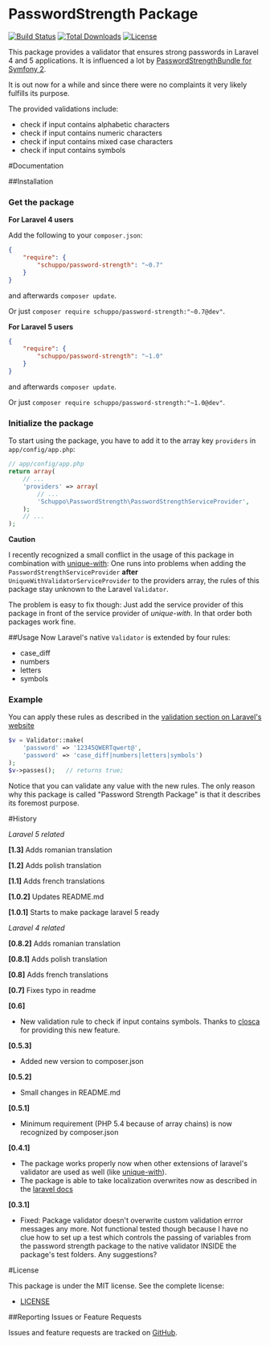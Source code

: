 PasswordStrength Package
================
[![Build Status](https://travis-ci.org/schuppo/PasswordStrengthPackage.png?branch=master)](https://travis-ci.org/schuppo/PasswordStrengthPackage)
[![Total Downloads](https://poser.pugx.org/schuppo/password-strength/downloads)](https://packagist.org/packages/schuppo/password-strength)
[![License](https://poser.pugx.org/schuppo/password-strength/license)](https://packagist.org/packages/schuppo/password-strength)

This package provides a validator that ensures strong passwords in Laravel 4 and 5 applications. It is influenced  a lot by [PasswordStrengthBundle for Symfony 2](https://github.com/jbafford/PasswordStrengthBundle).

It is out now for a while and since there were no complaints it very likely fulfills its purpose.

The provided validations include:

- check if input contains alphabetic characters
- check if input contains numeric characters
- check if input contains mixed case characters
- check if input contains symbols

#Documentation

##Installation

### Get the package

**For Laravel 4 users**

Add the following to your `composer.json`:

```json
{
    "require": {
        "schuppo/password-strength": "~0.7"
    }
}
```
and afterwards ```composer update```.

Or just ```composer require schuppo/password-strength:"~0.7@dev"```.

**For Laravel 5 users**

```json
{
    "require": {
        "schuppo/password-strength": "~1.0"
    }
}
```
and afterwards ```composer update```.

Or just ```composer require schuppo/password-strength:"~1.0@dev"```.

### Initialize the package

To start using the package, you have to add it to the array key `providers` in `app/config/app.php`:

```php
// app/config/app.php
return array(
    // ...
    'providers' => array(
        // ...
        'Schuppo\PasswordStrength\PasswordStrengthServiceProvider',
    );
    // ...
);
```

**Caution**

I recently recognized a small conflict in the usage of this package in combination with [unique-with](https://github.com/felixkiss/uniquewith-validator): One runs into problems when adding the ```PasswordStrengthServiceProvider``` **after** ```UniqueWithValidatorServiceProvider``` to the providers array, the  rules of this package stay unknown to the Laravel ```Validator```.

The problem is easy to fix though: Just add the service provider of this package in front of the service provider of *unique-with*. In that order both packages work fine.

##Usage
Now Laravel's native `Validator` is extended by four rules:

- case_diff
- numbers
- letters
- symbols

### Example
You can apply these rules as described in the [validation section on Laravel's website](http://laravel.com/docs/validation)

```php
$v = Validator::make(
    'password' => '12345QWERTqwert@',
    'password' => 'case_diff|numbers|letters|symbols')
);
$v->passes();   // returns true;
```

Notice that you can validate any value with the new rules. The only reason why this package is called "Password Strength Package" is that it describes its foremost purpose.

#History

*Laravel 5 related*

**[1.3]**
Adds romanian translation

**[1.2]**
Adds polish translation

**[1.1]**
Adds french translations

**[1.0.2]**
Updates README.md

**[1.0.1]**
Starts to make package laravel 5 ready

*Laravel 4 related*

**[0.8.2]**
Adds romanian translation

**[0.8.1]**
Adds polish translation

**[0.8]**
Adds french translations

**[0.7]**
Fixes typo in readme

**[0.6]**

- New validation rule to check if input contains symbols. Thanks to [closca](https://github.com/closca) for providing this new feature.

**[0.5.3]**

- Added new version to composer.json

**[0.5.2]**

- Small changes in README.md

**[0.5.1]**

- Minimum requirement (PHP 5.4 because of array chains) is now recognized by composer.json

**[0.4.1]**

- The package works properly now when other extensions of laravel's validator are used as well (like [unique-with](https://github.com/felixkiss/uniquewith-validator)).
- The package is able to take localization overwrites now as described in the [laravel docs](http://laravel.com/docs/localization#overriding-package-language-files)

**[0.3.1]**

- Fixed: Package validator doesn't overwrite custom validation errror messages any more. Not functional tested though because I have no clue how to set up a test which controls the passing of variables from the password strength package to the native validator INSIDE the package's test folders. Any suggestions?





#License

This package is under the MIT license. See the complete license:

- [LICENSE](https://github.com/schuppo/PasswordStrengthPackage/LICENSE)


##Reporting Issues or Feature Requests

Issues and feature requests are tracked on [GitHub](https://github.com/schuppo/PasswordStrengthPackage/issues).
